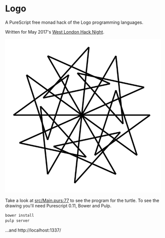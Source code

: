 # Logo

A PureScript free monad hack of the Logo programming languages.

Written for May 2017's [West London Hack Night](http://www.meetup.com/West-London-Hack-Night/).

![Screenshot](action-shot.png?raw=true "Screenshot")

Take a look at [src/Main.purs:77](https://github.com/krisajenkins/logo-purescript/blob/master/src/Main.purs#L77) to see the program for the
turtle. To see the drawing you'll need Purescript 0.11, Bower and
Pulp.

``` sh
bower install
pulp server
```

...and http://localhost:1337/

